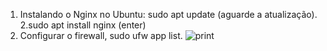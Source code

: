 1. Instalando o Nginx no Ubuntu: sudo apt update (aguarde a atualização).
2.sudo apt install nginx (enter)
3. Configurar o firewall, sudo ufw app list.
![print](https://github.com/user-attachments/assets/d155b235-f725-4268-90cc-02c1d9380e99)
